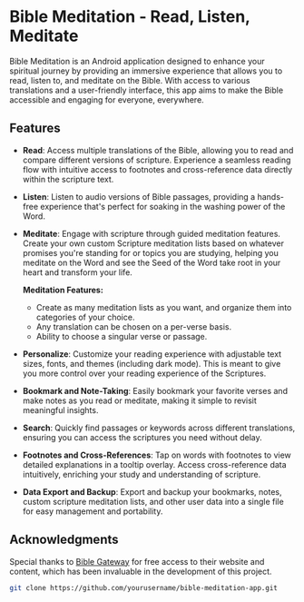 # Bible Meditation - Read, Listen, Meditate

Bible Meditation is an Android application designed to enhance your spiritual journey by providing an immersive experience that allows you to read, listen to, and meditate on the Bible. With access to various translations and a user-friendly interface, this app aims to make the Bible accessible and engaging for everyone, everywhere.

## Features

- **Read**: Access multiple translations of the Bible, allowing you to read and compare different versions of scripture. Experience a seamless reading flow with intuitive access to footnotes and cross-reference data directly within the scripture text.

- **Listen**: Listen to audio versions of Bible passages, providing a hands-free experience that's perfect for soaking in the washing power of the Word.

- **Meditate**: Engage with scripture through guided meditation features. Create your own custom Scripture meditation lists based on whatever promises you're standing for or topics you are studying, helping you meditate on the Word and see the Seed of the Word take root in your heart and transform your life.
  
  **Meditation Features:**  
  - Create as many meditation lists as you want, and organize them into categories of your choice.
  - Any translation can be chosen on a per-verse basis.
  - Ability to choose a singular verse or passage.

- **Personalize**: Customize your reading experience with adjustable text sizes, fonts, and themes (including dark mode). This is meant to give you more control over your reading experience of the Scriptures.
  
- **Bookmark and Note-Taking**: Easily bookmark your favorite verses and make notes as you read or meditate, making it simple to revisit meaningful insights.

- **Search**: Quickly find passages or keywords across different translations, ensuring you can access the scriptures you need without delay.

- **Footnotes and Cross-References**: Tap on words with footnotes to view detailed explanations in a tooltip overlay. Access cross-reference data intuitively, enriching your study and understanding of scripture.

- **Data Export and Backup**: Export and backup your bookmarks, notes, custom scripture meditation lists, and other user data into a single file for easy management and portability.

  
## Acknowledgments
Special thanks to [Bible Gateway](https://www.biblegateway.com/) for free access to their website and content, which has been invaluable in the development of this project.


```bash
git clone https://github.com/yourusername/bible-meditation-app.git
